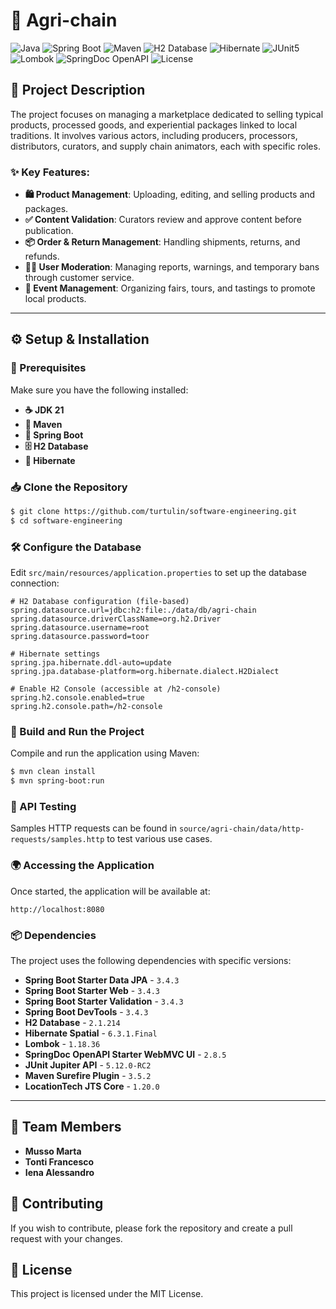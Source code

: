 # 🌿 Agri-chain

![Java](https://img.shields.io/badge/Java-21-blue?logo=openjdk)
![Spring Boot](https://img.shields.io/badge/Spring%20Boot-3.4.3-brightgreen?logo=spring)
![Maven](https://img.shields.io/badge/Maven-3.9.6-C71A36?logo=apachemaven)
![H2 Database](https://img.shields.io/badge/Database-H2-lightgrey?logo=h2)
![Hibernate](https://img.shields.io/badge/Hibernate-6.3.1.Final-orange?logo=hibernate)
![JUnit5](https://img.shields.io/badge/JUnit%205-5.12.0--RC2-red?logo=junit5)
![Lombok](https://img.shields.io/badge/Lombok-1.18.36-pink?logo=lombok)
![SpringDoc OpenAPI](https://img.shields.io/badge/SpringDoc%20OpenAPI-2.8.5-green?logo=swagger)
![License](https://img.shields.io/badge/License-MIT-yellow)

## 📜 Project Description  

The project focuses on managing a marketplace dedicated to selling typical products, processed goods, and experiential packages linked to local traditions. It involves various actors, including producers, processors, distributors, curators, and supply chain animators, each with specific roles.  

### ✨ Key Features:  
- **🛍️ Product Management**: Uploading, editing, and selling products and packages.  
- **✅ Content Validation**: Curators review and approve content before publication.  
- **📦 Order & Return Management**: Handling shipments, returns, and refunds.  
- **👨‍⚖️ User Moderation**: Managing reports, warnings, and temporary bans through customer service.  
- **🎉 Event Management**: Organizing fairs, tours, and tastings to promote local products.  

---

## ⚙️ Setup & Installation

### 📌 Prerequisites
Make sure you have the following installed:
- **☕ JDK 21**  
- **🐘 Maven**  
- **🚀 Spring Boot**  
- **🗄️ H2 Database**  
- **🔗 Hibernate**  

### 📥 Clone the Repository
```sh
$ git clone https://github.com/turtulin/software-engineering.git
$ cd software-engineering
```

### 🛠️ Configure the Database
Edit `src/main/resources/application.properties` to set up the database connection:
```properties
# H2 Database configuration (file-based)
spring.datasource.url=jdbc:h2:file:./data/db/agri-chain
spring.datasource.driverClassName=org.h2.Driver
spring.datasource.username=root
spring.datasource.password=toor

# Hibernate settings
spring.jpa.hibernate.ddl-auto=update
spring.jpa.database-platform=org.hibernate.dialect.H2Dialect

# Enable H2 Console (accessible at /h2-console)
spring.h2.console.enabled=true
spring.h2.console.path=/h2-console
```

### 🔧 Build and Run the Project
Compile and run the application using Maven:
```sh
$ mvn clean install
$ mvn spring-boot:run
```

### 🧪 API Testing
Samples HTTP requests can be found in `source/agri-chain/data/http-requests/samples.http` to test various use cases.

### 🌍 Accessing the Application
Once started, the application will be available at:
```
http://localhost:8080
```

### 📦 Dependencies
The project uses the following dependencies with specific versions:
- **Spring Boot Starter Data JPA** - `3.4.3`
- **Spring Boot Starter Web** - `3.4.3`
- **Spring Boot Starter Validation** - `3.4.3`
- **Spring Boot DevTools** - `3.4.3`
- **H2 Database** - `2.1.214`
- **Hibernate Spatial** - `6.3.1.Final`
- **Lombok** - `1.18.36`
- **SpringDoc OpenAPI Starter WebMVC UI** - `2.8.5`
- **JUnit Jupiter API** - `5.12.0-RC2`
- **Maven Surefire Plugin** - `3.5.2`
- **LocationTech JTS Core** - `1.20.0`

---

## 👥 Team Members
- **Musso Marta**
- **Tonti Francesco**
- **Iena Alessandro**

## 🤝 Contributing
If you wish to contribute, please fork the repository and create a pull request with your changes.

## 📜 License
This project is licensed under the MIT License.


